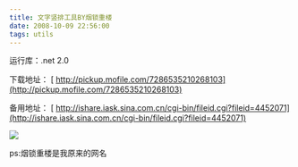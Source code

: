 ```yaml
---
title: 文字竖排工具BY烟锁重楼
date: 2008-10-09 22:56:00
tags: utils
---
```

运行库：.net 2.0

下载地址：
[ http://pickup.mofile.com/7286535210268103](http://pickup.mofile.com/7286535210268103)

备用地址：
[ http://ishare.iask.sina.com.cn/cgi-bin/fileid.cgi?fileid=4452071](http://ishare.iask.sina.com.cn/cgi-bin/fileid.cgi?fileid=4452071)

![](/images/images/p_blog_csdn_net/cuipengfei1/EntryImages/20081009/%E6%88%AA%E5%9B%BE01.jpg)

ps:烟锁重楼是我原来的网名  



